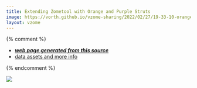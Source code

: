 ```yaml
---
title: Extending Zometool with Orange and Purple Struts
image: https://vorth.github.io/vzome-sharing/2022/02/27/19-33-10-orange-purple-snub-dodec/orange-purple-snub-dodec.png
layout: vzome
---
```


{% comment %}
 - [***web page generated from this source***][post]
 - [data assets and more info][github]

[post]: <https://vorth.github.io/vzome-sharing/2022/02/27/orange-purple-snub-dodec-19-33-10.html>
[github]: <https://github.com/vorth/vzome-sharing/tree/main/2022/02/27/19-33-10-orange-purple-snub-dodec/>
{% endcomment %}

<vzome-viewer style="width: 100%; height: 65vh;"
       src="https://vorth.github.io/vzome-sharing/2022/02/27/19-33-10-orange-purple-snub-dodec/orange-purple-snub-dodec.vZome" >
  <img src="https://vorth.github.io/vzome-sharing/2022/02/27/19-33-10-orange-purple-snub-dodec/orange-purple-snub-dodec.png" />
</vzome-viewer>
